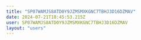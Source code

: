 ```yaml
---
title: "SP07WAMJS8ATD0Y9JZMSMXKGNC7TBHJ3D16DZMAV"
date: 2024-07-21T18:45:53.215Z
user: SP07WAMJS8ATD0Y9JZMSMXKGNC7TBHJ3D16DZMAV
layout: "users"
---
```

    